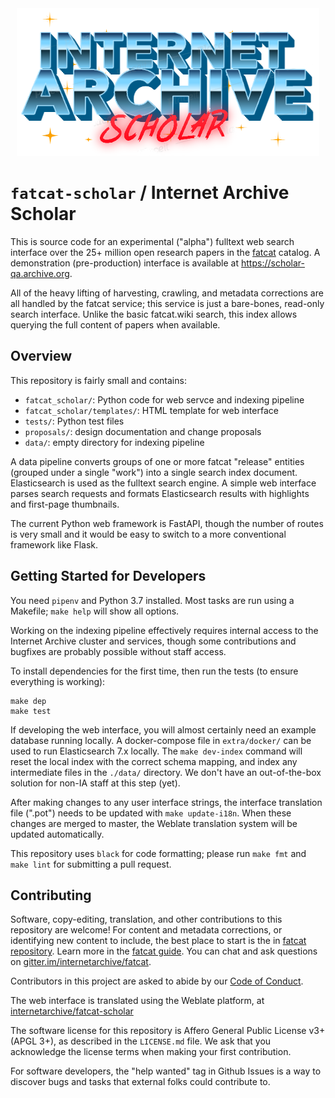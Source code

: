 
<div align="center">
<img src="fatcat_scholar/static/scholar-vaporwave-logo.png">
</div>

`fatcat-scholar` / Internet Archive Scholar
===========================================

This is source code for an experimental ("alpha") fulltext web search interface
over the 25+ million open research papers in the [fatcat](https://fatcat.wiki)
catalog. A demonstration (pre-production) interface is available at
<https://scholar-qa.archive.org>.

All of the heavy lifting of harvesting, crawling, and metadata corrections are
all handled by the fatcat service; this service is just a bare-bones, read-only
search interface. Unlike the basic fatcat.wiki search, this index allows
querying the full content of papers when available.


## Overview

This repository is fairly small and contains:

- `fatcat_scholar/`: Python code for web servce and indexing pipeline
- `fatcat_scholar/templates/`: HTML template for web interface
- `tests/`: Python test files
- `proposals/`: design documentation and change proposals
- `data/`: empty directory for indexing pipeline

A data pipeline converts groups of one or more fatcat "release" entities
(grouped under a single "work") into a single search index document.
Elasticsearch is used as the fulltext search engine. A simple web interface
parses search requests and formats Elasticsearch results with highlights and
first-page thumbnails.

The current Python web framework is FastAPI, though the number of routes is
very small and it would be easy to switch to a more conventional framework like
Flask.


## Getting Started for Developers

You need `pipenv` and Python 3.7 installed. Most tasks are run using a
Makefile; `make help` will show all options.

Working on the indexing pipeline effectively requires internal access to the
Internet Archive cluster and services, though some contributions and bugfixes
are probably possible without staff access.

To install dependencies for the first time, then run the tests (to ensure
everything is working):

    make dep
    make test

If developing the web interface, you will almost certainly need an example
database running locally. A docker-compose file in `extra/docker/` can be used
to run Elasticsearch 7.x locally. The `make dev-index` command will reset the
local index with the correct schema mapping, and index any intermediate files
in the `./data/` directory. We don't have an out-of-the-box solution for non-IA
staff at this step (yet).

After making changes to any user interface strings, the interface translation
file (".pot") needs to be updated with `make update-i18n`. When these changes
are merged to master, the Weblate translation system will be updated
automatically.

This repository uses `black` for code formatting; please run `make fmt` and
`make lint` for submitting a pull request.


## Contributing

Software, copy-editing, translation, and other contributions to this repository
are welcome! For content and metadata corrections, or identifying new content
to include, the best place to start is the in [fatcat
repository](https://github.com/internetarchive/fatcat). Learn more in the
[fatcat guide](https://guide.fatcat.wiki). You can chat and ask questions on
[gitter.im/internetarchive/fatcat](https://gitter.im/internetarchive/fatcat).

Contributors in this project are asked to abide by our
[Code of Conduct](https://guide.fatcat.wiki/code_of_conduct.html).

The web interface is translated using the Weblate platform, at
[internetarchive/fatcat-scholar](https://hosted.weblate.org/projects/internetarchive/fatcat-scholar/)

The software license for this repository is Affero General Public License v3+
(APGL 3+), as described in the `LICENSE.md` file. We ask that you acknowledge
the license terms when making your first contribution.

For software developers, the "help wanted" tag in Github Issues is a way to
discover bugs and tasks that external folks could contribute to.

